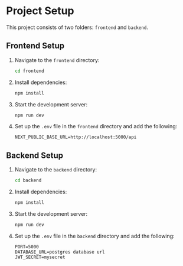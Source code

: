 # Project Setup

This project consists of two folders: `frontend` and `backend`.

## Frontend Setup

1. Navigate to the `frontend` directory:
   ```sh
   cd frontend
   ```
2. Install dependencies:
   ```sh
   npm install
   ```
3. Start the development server:
   ```sh
   npm run dev
   ```
4. Set up the `.env` file in the `frontend` directory and add the following:
   ```env
   NEXT_PUBLIC_BASE_URL=http://localhost:5000/api
   ```

## Backend Setup

1. Navigate to the `backend` directory:
   ```sh
   cd backend
   ```
2. Install dependencies:
   ```sh
   npm install
   ```
3. Start the development server:
   ```sh
   npm run dev
   ```
4. Set up the `.env` file in the `backend` directory and add the following:
   ```env
   PORT=5000
   DATABASE_URL=postgres database url
   JWT_SECRET=mysecret
   
